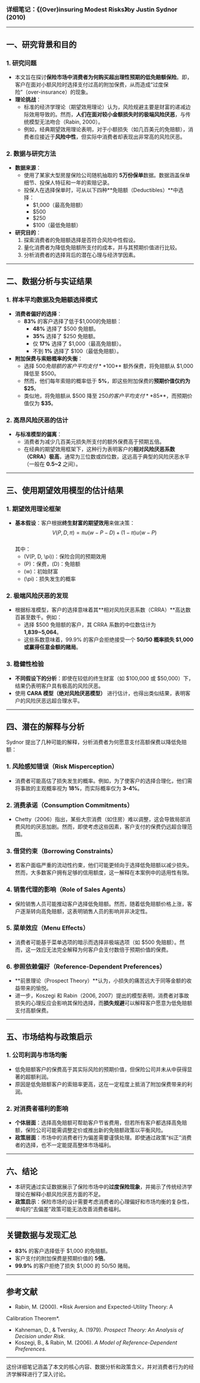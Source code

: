 ### **详细笔记：《(Over)insuring Modest Risks》by Justin Sydnor (2010)**

---

## **一、研究背景和目的**  

### 1. 研究问题  
- 本文旨在探讨**保险市场中消费者为何购买超出理性预期的低免赔额保险**。即，客户在面对小额风险时选择支付过高的附加保费，从而造成“过度保险”（over-insurance）的现象。  
- **理论挑战**：  
  - 标准的经济学理论（期望效用理论）认为，风险规避主要是财富的递减边际效用导致的。然而，**人们在面对较小金额损失时的极端风险厌恶**，与传统模型无法吻合（Rabin, 2000）。  
  - 例如，经典期望效用理论表明，对于小额损失（如几百美元的免赔额），消费者应接近于**风险中性**，但实际中消费者却表现出非常高的风险厌恶。

### 2. 数据与研究方法  
- **数据来源**：  
  - 使用了某家大型房屋保险公司随机抽取的 **5万份保单**数据。数据涵盖保单细节、投保人特征和一年的索赔记录。  
  - 投保人在选择保单时，可从以下四种**免赔额（Deductibles）**中选择：  
    - $1,000（最高免赔额）  
    - $500  
    - $250  
    - $100（最低免赔额）  
- **研究目的**：  
  1. 探索消费者的免赔额选择是否符合风险中性假设。  
  2. 量化消费者为降低免赔额所支付的成本，并与其预期价值进行比较。  
  3. 分析消费者的选择背后的潜在心理与经济学因素。

---

## **二、数据分析与实证结果**  

### 1. 样本平均数据及免赔额选择模式  
- **消费者偏好的选择**：
  - **83%** 的客户选择了低于$1,000的免赔额：
    - **48%** 选择了 $500 免赔额。
    - **35%** 选择了 $250 免赔额。
    - 仅 **17%** 选择了 $1,000（最高免赔额）。
    - 不到 **1%** 选择了 $100（最低免赔额）。  
- **附加保费与索赔概率的失衡**：
  - 选择 $500 免赔额的客户平均支付 **$100** 额外保费，将免赔额从 $1,000 降低至 $500。
  - 然而，他们每年索赔的概率低于 **5%**，即这些附加保费的**预期价值仅约为 $25**。
  - 类似地，将免赔额从 $500 降至 $250 的客户平均支付 **$85**，而预期价值仅为 **$35**。  

### 2. 高昂风险厌恶的估计  
- **与标准模型的偏离**：  
  - 消费者为减少几百美元损失所支付的额外保费高于预期五倍。  
  - 在经典的期望效用框架下，这种行为表明客户的**相对风险厌恶系数（CRRA）极高**，通常为三位数或四位数，这远高于典型的风险厌恶水平（一般在 **0.5~2** 之间）。

---

## **三、使用期望效用模型的估计结果**  

### 1. 期望效用理论框架
- **基本假设**：客户根据**终生财富的期望效用**来做决策：
  $$ V(P, D, \pi) = \pi u(w - P - D) + (1 - \pi) u(w - P) $$  
  其中：
  - \(V(P, D, \pi)\)：保险合同的预期效用  
  - \(P\)：保费，\(D\)：免赔额  
  - \(w\)：初始财富  
  - \(\pi\)：损失发生的概率  

### 2. 极端风险厌恶的发现  
- 根据标准模型，客户的选择意味着其**相对风险厌恶系数（CRRA）**高达数百甚至数千。例如：  
  - 选择 $500 免赔额的客户，其 CRRA 系数的中位数估计为 **1,839~5,064**。  
  - 这些系数意味着，99.9% 的客户会拒绝接受一个 **50/50 概率损失 $1,000 或赢得任意金额的赌局**。

### 3. 稳健性检验  
- **不同假设下的分析**：即使在较低的终生财富（如 $100,000 或 $50,000）下，结果仍表明客户具有极高的风险厌恶。  
- 使用 **CARA 模型（绝对风险厌恶模型）** 进行估计，也得出类似结果，表明客户的风险厌恶远超合理水平。

---

## **四、潜在的解释与分析**  
Sydnor 提出了几种可能的解释，分析消费者为何愿意支付高额保费以降低免赔额：

### 1. **风险感知错误（Risk Misperception）**  
- 消费者可能高估了损失发生的概率。例如，为了使客户的选择合理化，他们需将事故的主观概率视为 **18%**，而实际概率仅为 **3-4%**。

### 2. **消费承诺（Consumption Commitments）**  
- Chetty（2006）指出，某些大宗消费（如住房）难以调整，这会导致局部消费风险的厌恶加剧。然而，即使考虑这些因素，客户支付的保费仍远超合理范围。

### 3. **借贷约束（Borrowing Constraints）**  
- 若客户面临严重的流动性约束，他们可能更倾向于选择低免赔额以减少损失。然而，大多数客户拥有足够的信用额度，这一解释在本案例中的适用性有限。

### 4. **销售代理的影响（Role of Sales Agents）**  
- 保险销售人员可能推动客户选择低免赔额。然而，随着低免赔额价格上涨，客户逐渐转向高免赔额，这表明销售人员的影响并非决定性。

### 5. **菜单效应（Menu Effects）**  
- 消费者可能基于菜单选项的暗示而选择非极端选项（如 $500 免赔额）。然而，这一效应无法完全解释为何客户会支付数倍于预期价值的保费。

### 6. **参照依赖偏好（Reference-Dependent Preferences）**  
- **前景理论（Prospect Theory）**认为，小损失的痛苦远大于同等金额的收益带来的愉悦。  
- 进一步，Koszegi 和 Rabin（2006, 2007）提出的模型表明，消费者对事故损失的心理反应会影响其保险选择，而**损失规避**可以解释客户愿意为低免赔额支付高额保费。

---

## **五、市场结构与政策启示**

### 1. 公司利润与市场均衡  
- 低免赔额客户的保费高于其实际风险的预期价值，但保险公司并未从中获得显著的超额利润。
- 原因是低免赔额客户的索赔率更高，这在一定程度上抵消了附加保费带来的利润。

### 2. 对消费者福利的影响  
- **个体层面**：选择高免赔额可帮助客户节省费用，但若所有客户都选择高免赔额，保险公司可能需调整定价或推出新的免赔额政策以平衡风险。  
- **政策层面**：市场中的消费者行为偏差需要谨慎处理。即使通过政策“纠正”消费者的选择，也不一定能提高整体市场福利。

---

## **六、结论**
- 本研究通过实证数据展示了保险市场中的**过度保险现象**，并揭示了传统经济学理论在解释小额风险厌恶方面的不足。  
- **政策启示**：保险市场的设计需要考虑消费者的心理偏好和市场均衡的复杂性，单纯的“去偏差”政策可能无法改善消费者福利。

---

## **关键数据与发现汇总**
- **83%** 的客户选择低于 $1,000 的免赔额。
- 客户支付的附加保费是预期价值的 **5倍**。
- **99.9%** 的客户拒绝了损失 $1,000 的 50/50 赌局。

---

## **参考文献**  
- Rabin, M. (2000). *Risk Aversion and Expected-Utility Theory: A

 Calibration Theorem*.  
- Kahneman, D., & Tversky, A. (1979). *Prospect Theory: An Analysis of Decision under Risk*.  
- Koszegi, B., & Rabin, M. (2006). *A Model of Reference-Dependent Preferences*.

---

这份详细笔记涵盖了本文的核心内容、数据分析和政策含义，并对消费者行为的经济学解释进行了深入讨论。